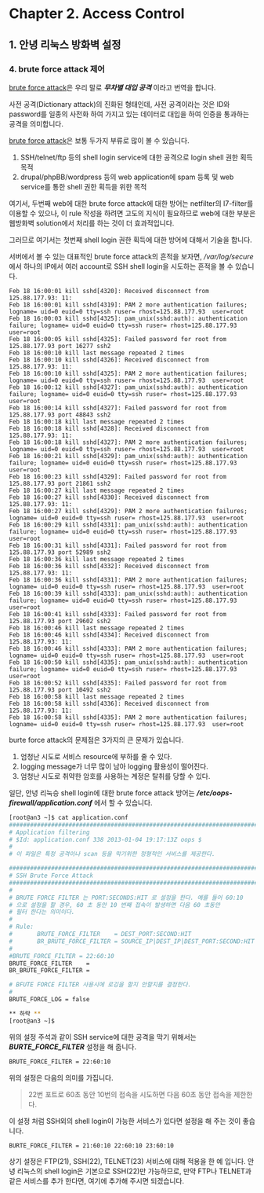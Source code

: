 # Chapter 2. Access Control
## 1. 안녕 리눅스 방화벽 설정
### 4. brute force attack 제어

[brute force attack](https://ko.wikipedia.org/wiki/%EB%AC%B4%EC%B0%A8%EB%B3%84_%EB%8C%80%EC%9E%85_%EA%B3%B5%EA%B2%A9)은 우리 말로 **_무차별 대입 공격_** 이라고 번역을 합니다.

사전 공격(Dictionary attack)의 진화된 형태인데, 사전 공격이라는 것은 ID와 password를 일종의 사전화 하여 가지고 있는 데이터로 대입을 하여 인증을 통과하는 공격을 의미합니다.

[brute force attack](https://ko.wikipedia.org/wiki/%EB%AC%B4%EC%B0%A8%EB%B3%84_%EB%8C%80%EC%9E%85_%EA%B3%B5%EA%B2%A9)은 보통 두가지 부류로 많이 볼 수 있습니다.

  1. SSH/telnet/ftp 등의 shell login service에 대한 공격으로 login shell 권한 획득 목적
  2. drupal/phpBB/wordpress 등의 web application에 spam 등록 및 web service를 통한 shell 권한 획득을 위한 목적

여기서, 두번째 web에 대한 brute force attack에 대한 방어는 netfilter의 l7-filter를 이용할 수 있으나, 이 rule 작성을 하려면 고도의 지식이 필요하므로 web에 대한 부분은 웹방화벽 solution에서 처리를 하는 것이 더 효과적입니다.

그러므로 여기서는 첫번째 shell login 권한 획득에 대한 방어에 대해서 기술을 합니다.

서버에서 볼 수 있는 대표적인 brute force attack의 흔적을 보자면, _/var/log/secure_ 에서 하나의 IP에서 여러 account로 SSH shell login을 시도하는 흔적을 볼 수 있습니다.

```
Feb 18 16:00:01 kill sshd[4320]: Received disconnect from 125.88.177.93: 11:
Feb 18 16:00:01 kill sshd[4319]: PAM 2 more authentication failures; logname= uid=0 euid=0 tty=ssh ruser= rhost=125.88.177.93  user=root
Feb 18 16:00:03 kill sshd[4325]: pam_unix(sshd:auth): authentication failure; logname= uid=0 euid=0 tty=ssh ruser= rhost=125.88.177.93  user=root
Feb 18 16:00:05 kill sshd[4325]: Failed password for root from 125.88.177.93 port 16277 ssh2
Feb 18 16:00:10 kill last message repeated 2 times
Feb 18 16:00:10 kill sshd[4326]: Received disconnect from 125.88.177.93: 11:
Feb 18 16:00:10 kill sshd[4325]: PAM 2 more authentication failures; logname= uid=0 euid=0 tty=ssh ruser= rhost=125.88.177.93  user=root
Feb 18 16:00:12 kill sshd[4327]: pam_unix(sshd:auth): authentication failure; logname= uid=0 euid=0 tty=ssh ruser= rhost=125.88.177.93  user=root
Feb 18 16:00:14 kill sshd[4327]: Failed password for root from 125.88.177.93 port 48843 ssh2
Feb 18 16:00:18 kill last message repeated 2 times
Feb 18 16:00:18 kill sshd[4328]: Received disconnect from 125.88.177.93: 11:
Feb 18 16:00:18 kill sshd[4327]: PAM 2 more authentication failures; logname= uid=0 euid=0 tty=ssh ruser= rhost=125.88.177.93  user=root
Feb 18 16:00:21 kill sshd[4329]: pam_unix(sshd:auth): authentication failure; logname= uid=0 euid=0 tty=ssh ruser= rhost=125.88.177.93  user=root
Feb 18 16:00:23 kill sshd[4329]: Failed password for root from 125.88.177.93 port 21861 ssh2
Feb 18 16:00:27 kill last message repeated 2 times
Feb 18 16:00:27 kill sshd[4330]: Received disconnect from 125.88.177.93: 11:
Feb 18 16:00:27 kill sshd[4329]: PAM 2 more authentication failures; logname= uid=0 euid=0 tty=ssh ruser= rhost=125.88.177.93  user=root
Feb 18 16:00:29 kill sshd[4331]: pam_unix(sshd:auth): authentication failure; logname= uid=0 euid=0 tty=ssh ruser= rhost=125.88.177.93  user=root
Feb 18 16:00:31 kill sshd[4331]: Failed password for root from 125.88.177.93 port 52989 ssh2
Feb 18 16:00:36 kill last message repeated 2 times
Feb 18 16:00:36 kill sshd[4332]: Received disconnect from 125.88.177.93: 11:
Feb 18 16:00:36 kill sshd[4331]: PAM 2 more authentication failures; logname= uid=0 euid=0 tty=ssh ruser= rhost=125.88.177.93  user=root
Feb 18 16:00:39 kill sshd[4333]: pam_unix(sshd:auth): authentication failure; logname= uid=0 euid=0 tty=ssh ruser= rhost=125.88.177.93  user=root
Feb 18 16:00:41 kill sshd[4333]: Failed password for root from 125.88.177.93 port 29602 ssh2
Feb 18 16:00:46 kill last message repeated 2 times
Feb 18 16:00:46 kill sshd[4334]: Received disconnect from 125.88.177.93: 11:
Feb 18 16:00:46 kill sshd[4333]: PAM 2 more authentication failures; logname= uid=0 euid=0 tty=ssh ruser= rhost=125.88.177.93  user=root
Feb 18 16:00:50 kill sshd[4335]: pam_unix(sshd:auth): authentication failure; logname= uid=0 euid=0 tty=ssh ruser= rhost=125.88.177.93  user=root
Feb 18 16:00:52 kill sshd[4335]: Failed password for root from 125.88.177.93 port 10492 ssh2
Feb 18 16:00:58 kill last message repeated 2 times
Feb 18 16:00:58 kill sshd[4336]: Received disconnect from 125.88.177.93: 11:
Feb 18 16:00:58 kill sshd[4335]: PAM 2 more authentication failures; logname= uid=0 euid=0 tty=ssh ruser= rhost=125.88.177.93  user=root

```

burte force attack의 문제점은 3가지의 큰 문제가 있습니다.

1. 엄청난 시도로 서비스 resource에 부하를 줄 수 있다.
2. logging message가 너무 많이 남아 logging 활용성이 떨어진다.
3. 엄청난 시도로 취약한 암호를 사용하는 계정은 탈취를 당할 수 있다.


일단, 안녕 리눅승 shell login에 대한 brute force attack 방어는 **_/etc/oops-firewall/application.conf_** 에서 할 수 있습니다.

  ```bash
  [root@an3 ~]$ cat application.conf
  ##########################################################################
  # Application filtering
  # $Id: application.conf 338 2013-01-04 19:17:13Z oops $
  #
  # 이 파일은 특정 공격이나 scan 등을 막기위한 정형적인 서비스를 제공한다.

  ##########################################################################
  # SSH Brute Force Attack
  ##########################################################################
  #
  # BRUTE FORCE FILTER 는 PORT:SECONDS:HIT 로 설정을 한다. 예를 들어 60:10
  # 으로 설정을 할 경우, 60 초 동안 10 번째 접속이 발생하면 다음 60 초동안
  # 필터 한다는 의미이다.
  #
  # Rule:
  #       BRUTE_FORCE_FILTER    = DEST_PORT:SECOND:HIT
  #       BR_BRUTE_FORCE_FILTER = SOURCE_IP|DEST_IP|DEST_PORT:SECOND:HIT
  #
  #BRUTE_FORCE_FILTER = 22:60:10
  BRUTE_FORCE_FILTER    =
  BR_BRUTE_FORCE_FILTER =

  # BFUTE FORCE FILTER 사용시에 로깅을 할지 안할지를 결정한다.
  #
  BRUTE_FORCE_LOG = false

  ** 하략 **
  [root@an3 ~]$
  ```
위의 설정 주석과 같이 SSH service에 대한 공격을 막기 위해서는 **_BURTE_FORCE_FILTER_** 설정을 해 줍니다.

  ```bash
  BRUTE_FORCE_FILTER = 22:60:10
  ```

위의 설정은 다음의 의미를 가집니다.

> 22번 포트로 60초 동안 10번의 접속을 시도하면 다음 60초 동안 접속을 제한한다.

이 설정 처럼 SSH외의 shell login이 가능한 서비스가 있다면 설정을 해 주는 것이 좋습니다.

  ```bash
  BURTE_FORCE_FILTER = 21:60:10 22:60:10 23:60:10
  ```

상기 설정은 FTP(21), SSH(22), TELNET(23) 서비스에 대해 적용을 한 예 입니다. 안녕 리눅스의 shell login은 기본으로 SSH(22)만 가능하므로, 만약 FTP나 TELNET과 같은 서비스를 추가 한다면, 여기에 추가해 주시면 되겠습니다.
